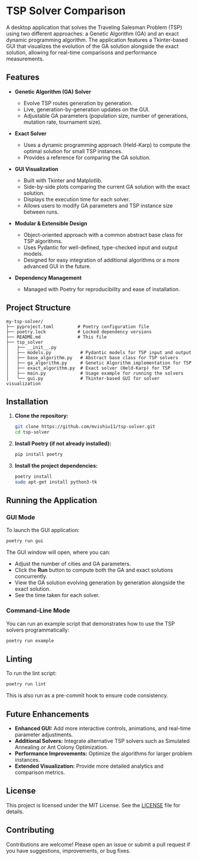 # TSP Solver Comparison

A desktop application that solves the Traveling Salesman Problem (TSP) using two different approaches: a Genetic Algorithm (GA) and an exact dynamic programming algorithm. The application features a Tkinter-based GUI that visualizes the evolution of the GA solution alongside the exact solution, allowing for real-time comparisons and performance measurements.

## Features

- **Genetic Algorithm (GA) Solver**
  - Evolve TSP routes generation by generation.
  - Live, generation-by-generation updates on the GUI.
  - Adjustable GA parameters (population size, number of generations, mutation rate, tournament size).

- **Exact Solver**
  - Uses a dynamic programming approach (Held-Karp) to compute the optimal solution for small TSP instances.
  - Provides a reference for comparing the GA solution.

- **GUI Visualization**
  - Built with Tkinter and Matplotlib.
  - Side-by-side plots comparing the current GA solution with the exact solution.
  - Displays the execution time for each solver.
  - Allows users to modify GA parameters and TSP instance size between runs.

- **Modular & Extensible Design**
  - Object-oriented approach with a common abstract base class for TSP algorithms.
  - Uses Pydantic for well-defined, type-checked input and output models.
  - Designed for easy integration of additional algorithms or a more advanced GUI in the future.

- **Dependency Management**
  - Managed with Poetry for reproducibility and ease of installation.

## Project Structure

```
my-tsp-solver/
├── pyproject.toml         # Poetry configuration file
├── poetry.lock            # Locked dependency versions
├── README.md              # This file
├── tsp_solver
│   ├── __init__.py
│   ├── models.py           # Pydantic models for TSP input and output
│   ├── base_algorithm.py   # Abstract base class for TSP solvers
│   ├── ga_algorithm.py     # Genetic Algorithm implementation for TSP
│   ├── exact_algorithm.py  # Exact solver (Held-Karp) for TSP
│   ├── main.py             # Usage example for running the solvers
│   └── gui.py              # Tkinter-based GUI for solver visualization
```

## Installation

1. **Clone the repository:**

   ```bash
   git clone https://github.com/mvishiu11/tsp-solver.git
   cd tsp-solver
   ```

2. **Install Poetry (if not already installed):**

   ```bash
   pip install poetry
   ```

3. **Install the project dependencies:**

   ```bash
   poetry install
   sudo apt-get install python3-tk
   ```

## Running the Application

### GUI Mode

To launch the GUI application:

```bash
poetry run gui
```

The GUI window will open, where you can:
- Adjust the number of cities and GA parameters.
- Click the **Run** button to compute both the GA and exact solutions concurrently.
- View the GA solution evolving generation by generation alongside the exact solution.
- See the time taken for each solver.

### Command-Line Mode

You can run an example script that demonstrates how to use the TSP solvers programmatically:

```bash
poetry run example
```

## Linting

To run the lint script:

```bash
poetry run lint
```

This is also run as a pre-commit hook to ensure code consistency.

## Future Enhancements

- **Enhanced GUI:** Add more interactive controls, animations, and real-time parameter adjustments.
- **Additional Solvers:** Integrate alternative TSP solvers such as Simulated Annealing or Ant Colony Optimization.
- **Performance Improvements:** Optimize the algorithms for larger problem instances.
- **Extended Visualization:** Provide more detailed analytics and comparison metrics.

## License

This project is licensed under the MIT License. See the [LICENSE](LICENSE) file for details.

## Contributing

Contributions are welcome! Please open an issue or submit a pull request if you have suggestions, improvements, or bug fixes.
